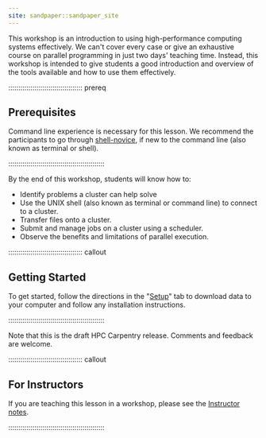 ```yaml
---
site: sandpaper::sandpaper_site
---
```


This workshop is an introduction to using high-performance computing systems
effectively. We can't cover every case or give an exhaustive course on parallel
programming in just two days' teaching time. Instead, this workshop is intended
to give students a good introduction and overview of the tools available and
how to use them effectively.

::::::::::::::::::::::::::::::::::::: prereq

## Prerequisites

Command line experience is necessary for this lesson. We recommend the
participants to go through
[shell-novice](https://swcarpentry.github.io/shell-novice/), if new to the
command line (also known as terminal or shell).

::::::::::::::::::::::::::::::::::::::::::::::::

By the end of this workshop, students will know how to:

* Identify problems a cluster can help solve
* Use the UNIX shell (also known as terminal or command line) to
  connect to a cluster.
* Transfer files onto a cluster.
* Submit and manage jobs on a cluster using a scheduler.
* Observe the benefits and limitations of parallel execution.



::::::::::::::::::::::::::::::::::::: callout

## Getting Started

To get started, follow the directions in the "[Setup](
./learners/setup.md)" tab to download data to your computer and follow
any installation instructions.

::::::::::::::::::::::::::::::::::::::::::::::::

Note that this is the draft HPC Carpentry release. Comments and feedback are
welcome.

::::::::::::::::::::::::::::::::::::: callout

## For Instructors

If you are teaching this lesson in a workshop, please see the
[Instructor notes](./learners/reference.md).

::::::::::::::::::::::::::::::::::::::::::::::::


